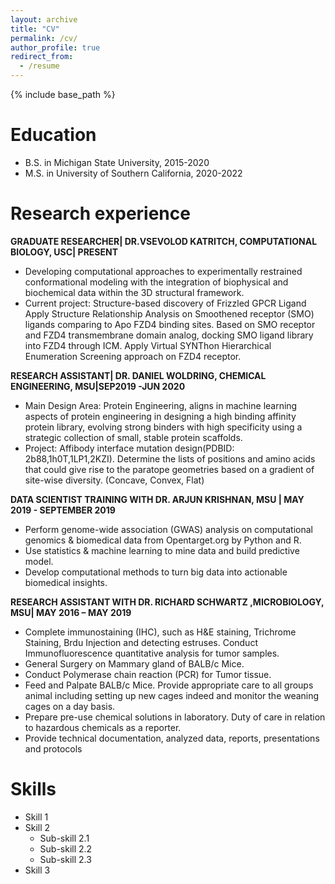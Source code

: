 ```yaml
---
layout: archive
title: "CV"
permalink: /cv/
author_profile: true
redirect_from:
  - /resume
---
```


{% include base_path %}

Education
======
* B.S. in Michigan State University, 2015-2020
* M.S. in University of Southern California, 2020-2022

Research experience
======

**GRADUATE RESEARCHER| DR.VSEVOLOD KATRITCH, COMPUTATIONAL BIOLOGY, USC| PRESENT**
  * Developing computational approaches to experimentally restrained conformational modeling with the integration of biophysical and biochemical data within the 3D structural framework.
  * Current project: Structure-based discovery of Frizzled GPCR Ligand
Apply Structure Relationship Analysis on Smoothened receptor (SMO) ligands comparing to Apo FZD4
binding sites. Based on SMO receptor and FZD4 transmembrane domain analog, docking SMO ligand library
into FZD4 through ICM. Apply Virtual SYNThon Hierarchical Enumeration Screening approach on FZD4
receptor.

**RESEARCH ASSISTANT| DR. DANIEL WOLDRING, CHEMICAL ENGINEERING, MSU|SEP2019 -JUN 2020**
  * Main Design Area: Protein Engineering, aligns in machine learning aspects of protein engineering in designing a high binding affinity protein library, evolving strong binders with high specificity using a strategic collection of small, stable protein scaffolds.
  * Project: Affibody interface mutation design(PDBID: 2b88,1h0T,1LP1,2KZI). Determine the lists of positions and amino acids that could give rise to the paratope geometries based on a gradient of site-wise diversity. (Concave, Convex, Flat)
  
**DATA SCIENTIST TRAINING WITH DR. ARJUN KRISHNAN, MSU | MAY 2019 - SEPTEMBER 2019**
* Perform genome-wide association (GWAS) analysis on computational genomics & biomedical data from Opentarget.org by Python and R.
* Use statistics & machine learning to mine data and build predictive model.
* Develop computational methods to turn big data into actionable biomedical insights.

**RESEARCH ASSISTANT WITH DR. RICHARD SCHWARTZ ,MICROBIOLOGY, MSU| MAY 2016 – MAY 2019**
* Complete immunostaining (IHC), such as H&E staining, Trichrome Staining, Brdu Injection and detecting
estruses. Conduct Immunofluorescence quantitative analysis for tumor samples.
* General Surgery on Mammary gland of BALB/c Mice.
* Conduct Polymerase chain reaction (PCR) for Tumor tissue.
* Feed and Palpate BALB/c Mice. Provide appropriate care to all groups animal including setting up new cages indeed and monitor the weaning cages on a day basis.
* Prepare pre-use chemical solutions in laboratory. Duty of care in relation to hazardous chemicals as a reporter.
* Provide technical documentation, analyzed data, reports, presentations and protocols

  
Skills
======
* Skill 1
* Skill 2
  * Sub-skill 2.1
  * Sub-skill 2.2
  * Sub-skill 2.3
* Skill 3

